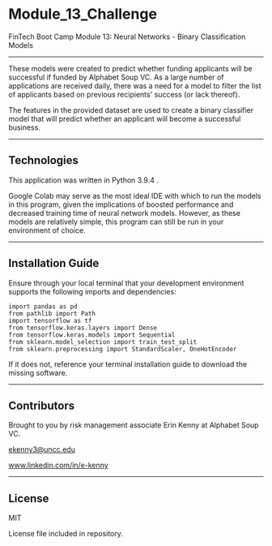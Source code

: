 # Module_13_Challenge
FinTech Boot Camp Module 13: Neural Networks - Binary Classification Models

---

These models were created to predict whether funding applicants will be successful if funded by Alphabet Soup VC. As a large number of applications are received daily, there was a need for a model to filter the list of applicants based on previous recipients' success (or lack thereof).

The features in the provided dataset are used to create a binary classifier model that will predict whether an applicant will become a successful business.

---

## Technologies

This application was written in Python 3.9.4 . 

Google Colab may serve as the most ideal IDE with which to run the models in this program, given the implications of boosted performance and decreased training time of neural network models. However, as these models are relatively simple, this program can still be run in your environment of choice.

---

## Installation Guide

Ensure through your local terminal that your development environment supports the following imports and dependencies:

```
import pandas as pd
from pathlib import Path
import tensorflow as tf
from tensorflow.keras.layers import Dense
from tensorflow.keras.models import Sequential
from sklearn.model_selection import train_test_split
from sklearn.preprocessing import StandardScaler, OneHotEncoder
```

If it does not, reference your terminal installation guide to download the missing software.

---

## Contributors

Brought to you by risk management associate Erin Kenny at Alphabet Soup VC.

ekenny3@uncc.edu

www.linkedin.com/in/e-kenny

---

## License

MIT

License file included in repository.

